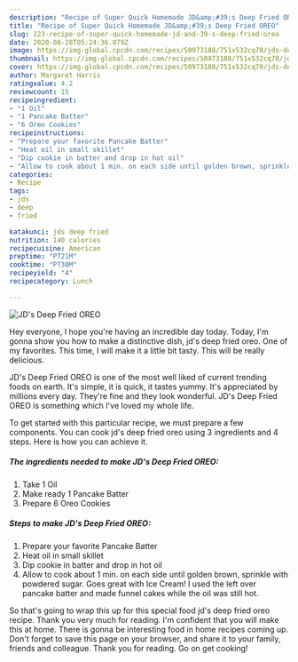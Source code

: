 ```yaml
---
description: "Recipe of Super Quick Homemade JD&amp;#39;s Deep Fried OREO"
title: "Recipe of Super Quick Homemade JD&amp;#39;s Deep Fried OREO"
slug: 223-recipe-of-super-quick-homemade-jd-and-39-s-deep-fried-oreo
date: 2020-08-28T05:24:36.079Z
image: https://img-global.cpcdn.com/recipes/50973188/751x532cq70/jds-deep-fried-oreo-recipe-main-photo.jpg
thumbnail: https://img-global.cpcdn.com/recipes/50973188/751x532cq70/jds-deep-fried-oreo-recipe-main-photo.jpg
cover: https://img-global.cpcdn.com/recipes/50973188/751x532cq70/jds-deep-fried-oreo-recipe-main-photo.jpg
author: Margaret Harris
ratingvalue: 4.2
reviewcount: 15
recipeingredient:
- "1 Oil"
- "1 Pancake Batter"
- "6 Oreo Cookies"
recipeinstructions:
- "Prepare your favorite Pancake Batter"
- "Heat oil in small skillet"
- "Dip cookie in batter and drop in hot oil"
- "Allow to cook about 1 min. on each side until golden brown, sprinkle with powdered sugar. Goes great with Ice Cream! I used the left over pancake batter and made funnel cakes while the oil was still hot."
categories:
- Recipe
tags:
- jds
- deep
- fried

katakunci: jds deep fried 
nutrition: 140 calories
recipecuisine: American
preptime: "PT21M"
cooktime: "PT30M"
recipeyield: "4"
recipecategory: Lunch

---
```



![JD&#39;s Deep Fried OREO](https://img-global.cpcdn.com/recipes/50973188/751x532cq70/jds-deep-fried-oreo-recipe-main-photo.jpg)

Hey everyone, I hope you're having an incredible day today. Today, I'm gonna show you how to make a distinctive dish, jd&#39;s deep fried oreo. One of my favorites. This time, I will make it a little bit tasty. This will be really delicious.

JD&#39;s Deep Fried OREO is one of the most well liked of current trending foods on earth. It's simple, it is quick, it tastes yummy. It's appreciated by millions every day. They're fine and they look wonderful. JD&#39;s Deep Fried OREO is something which I've loved my whole life.




To get started with this particular recipe, we must prepare a few components. You can cook jd&#39;s deep fried oreo using 3 ingredients and 4 steps. Here is how you can achieve it.

<!--inarticleads1-->

##### The ingredients needed to make JD&#39;s Deep Fried OREO:

1. Take 1 Oil
1. Make ready 1 Pancake Batter
1. Prepare 6 Oreo Cookies




<!--inarticleads2-->

##### Steps to make JD&#39;s Deep Fried OREO:

1. Prepare your favorite Pancake Batter
1. Heat oil in small skillet
1. Dip cookie in batter and drop in hot oil
1. Allow to cook about 1 min. on each side until golden brown, sprinkle with powdered sugar. Goes great with Ice Cream! I used the left over pancake batter and made funnel cakes while the oil was still hot.




So that's going to wrap this up for this special food jd&#39;s deep fried oreo recipe. Thank you very much for reading. I'm confident that you will make this at home. There is gonna be interesting food in home recipes coming up. Don't forget to save this page on your browser, and share it to your family, friends and colleague. Thank you for reading. Go on get cooking!

